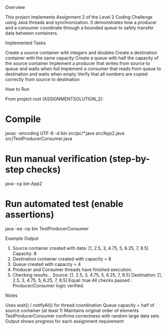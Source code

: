 Overview

This project implements Assignment 2 of the Level 2 Coding Challenge using Java threads and synchronization.
It demonstrates how a producer and a consumer coordinate through a bounded queue to safely transfer data between containers.

Implemented Tasks

Create a source container with integers and doubles
Create a destination container with the same capacity
Create a queue with half the capacity of the source container
Implement a producer that writes from source to queue and waits when full
Implement a consumer that reads from queue to destination and waits when empty
Verify that all numbers are copied correctly from source to destination

How to Run

From project root (ASSIGNMENTSOLUTION_2):
# Compile
javac -encoding UTF-8 -d bin src/pc/\*.java src/App2.java src/TestProducerConsumer.java
# Run manual verification (step-by-step checks)
java -cp bin App2
# Run automated test (enable assertions)
java -ea -cp bin TestProducerConsumer

Example Output

1. Source container created with data: [1, 2.5, 3, 4.75, 5, 6.25, 7, 8.5]
   Capacity: 8
2. Destination container created with capacity = 8
3. Queue created with capacity = 4
4. Producer and Consumer threads have finished execution.
5. Checking results...
   Source: [1, 2.5, 3, 4.75, 5, 6.25, 7, 8.5]
   Destination: [1, 2.5, 3, 4.75, 5, 6.25, 7, 8.5]
   Equal: true
   All checks passed : Producer/Consumer logic verified.

Notes

Uses wait() / notifyAll() for thread coordination
Queue capacity = half of source container (at least 1)
Maintains original order of elements
TestProducerConsumer confirms correctness with random large data sets
Output shows progress for each assignment requirement
